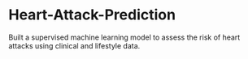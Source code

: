 # Heart-Attack-Prediction
Built a supervised machine learning model to assess the risk of heart attacks using clinical and lifestyle data.
